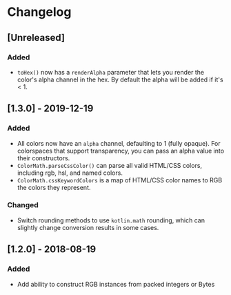 # Changelog

## [Unreleased]
### Added 
- `toHex()` now has a `renderAlpha` parameter that lets you render the color's alpha channel in the hex. By default the alpha will be added if it's < 1.  

## [1.3.0] - 2019-12-19
### Added
- All colors now have an `alpha` channel, defaulting to 1 (fully opaque). For colorspaces that support transparency, you can pass an alpha value into their constructors.
- `ColorMath.parseCssColor()` can parse all valid HTML/CSS colors, including rgb, hsl, and named colors. 
- `ColorMath.cssKeywordColors` is a map of HTML/CSS color names to RGB the colors they represent.

### Changed
- Switch rounding methods to use `kotlin.math` rounding, which can slightly change conversion results in some cases.

## [1.2.0] - 2018-08-19
### Added
- Add ability to construct RGB instances from packed integers or Bytes
